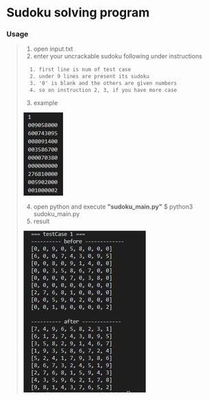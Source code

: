 Sudoku solving program 
======================

### Usage
> 1. open input.txt
> 2. enter your uncrackable sudoku following under instructions
>```
>	1. first line is num of test case
>	2. under 9 lines are present its sudoku
>	3. '0' is blank and the others are given numbers
>	4. so on instruction 2, 3, if you have more case 
>```
> 3. example
>
> 	![input_example](./example_picture/sudoku_example2.JPG)
>
> 4. open python and execute **"sudoku_main.py"**
>	$ python3 sudoku_main.py
> 5. result
>
>	![result_example](./example_picture/sudoku_example1.JPG)
 		


